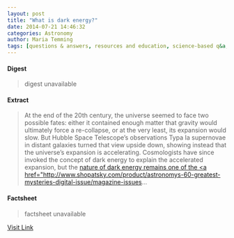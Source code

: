 ```yaml
---
layout: post
title: "What is dark energy?"
date: 2014-07-21 14:46:32
categories: Astronomy
author: Maria Temming
tags: [questions & answers, resources and education, science-based q&a, cosmology faq]
---
```



#### Digest
>digest unavailable

#### Extract
>At the end of the 20th century, the universe seemed to face two possible fates: either it contained enough matter that gravity would ultimately force a re-collapse, or at the very least, its expansion would slow. But Hubble Space Telescope’s observations Typa Ia supernovae in distant galaxies turned that view upside down, showing instead that the universe’s expansion is accelerating. Cosmologists have since invoked the concept of dark energy to explain the accelerated expansion, but the <a title="Galaxy cluster helps measure nature of dark energy" href="/astronomy-news/a-new-twist-on-dark-energy/">nature of dark energy remains one of the <a href="http://www.shopatsky.com/product/astronomys-60-greatest-mysteries-digital-issue/magazine-issues...

#### Factsheet
>factsheet unavailable

[Visit Link](http://www.skyandtelescope.com/astronomy-resources/dark-energy/)


